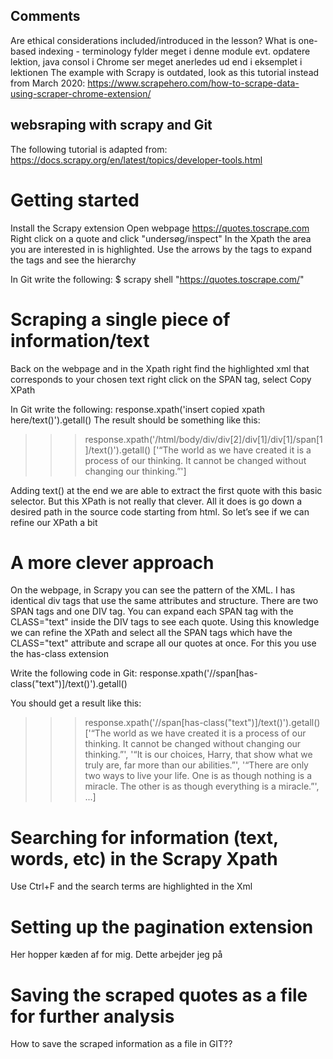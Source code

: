 ## Comments
Are ethical considerations included/introduced in the lesson?
What is one-based indexing - terminology fylder meget i denne module
evt. opdatere lektion, java consol i Chrome ser meget anerledes ud end i eksemplet i lektionen
The example with Scrapy is outdated, look as this tutorial instead from March 2020: https://www.scrapehero.com/how-to-scrape-data-using-scraper-chrome-extension/

## websraping with scrapy and Git
The following tutorial is adapted from: https://docs.scrapy.org/en/latest/topics/developer-tools.html
# Getting started
Install the Scrapy extension
Open webpage https://quotes.toscrape.com
Right click on a quote and click "undersøg/inspect"
In the Xpath the area you are interested in is highlighted. Use the arrows by the tags to expand the tags and see the hierarchy

In Git write the following:
$ scrapy shell "https://quotes.toscrape.com/"

# Scraping a single piece of information/text
Back on the webpage and in the Xpath right find the highlighted xml that corresponds to your chosen text
right click on the SPAN tag, select Copy XPath

In Git write the following:
response.xpath('insert copied xpath here/text()').getall()
The result should be something like this:
>>> response.xpath('/html/body/div/div[2]/div[1]/div[1]/span[1]/text()').getall()
['“The world as we have created it is a process of our thinking. It cannot be changed without changing our thinking.”']

Adding text() at the end we are able to extract the first quote with this basic selector. But this XPath is not really that clever. All it does is go down a desired path in the source code starting from html. So let’s see if we can refine our XPath a bit

# A more clever approach
On the webpage, in Scrapy you can see the pattern of the XML. I has identical div tags that use the same attributes and structure. There are two SPAN tags and one DIV tag.
You can expand each SPAN tag with the CLASS="text" inside the DIV tags to see each quote. Using this knowledge we can refine the XPath and select all the SPAN tags
which have the CLASS="text" attribute and scrape all our quotes at once. For this you use the has-class extension

Write the following code in Git:
 response.xpath('//span[has-class("text")]/text()').getall()
 
You should get a result like this:
>>> response.xpath('//span[has-class("text")]/text()').getall()
['“The world as we have created it is a process of our thinking. It cannot be changed without changing our thinking.”',
'“It is our choices, Harry, that show what we truly are, far more than our abilities.”',
'“There are only two ways to live your life. One is as though nothing is a miracle. The other is as though everything is a miracle.”',
...]

# Searching for information (text, words, etc) in the Scrapy Xpath
Use Ctrl+F and the search terms are highlighted in the Xml

# Setting up the pagination extension
Her hopper kæden af for mig. Dette arbejder jeg på

# Saving the scraped quotes as a file for further analysis
How to save the scraped information as a file in GIT??

